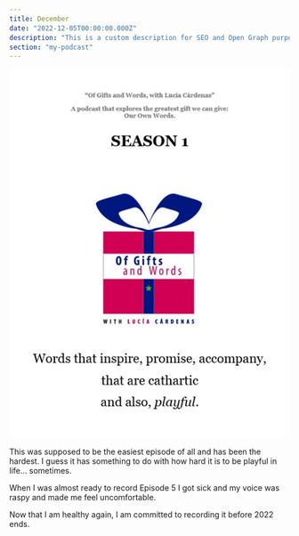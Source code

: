```yaml
---
title: December
date: "2022-12-05T00:00:00.000Z"
description: "This is a custom description for SEO and Open Graph purposes, rather than the default generated excerpt. Simply add a description field to the frontmatter."
section: "my-podcast"
---
```

![PostImg](../images/nov22-1.jpg)

This was supposed to be the easiest episode of all and has been the hardest. I guess it has something to do with how hard it is to be playful in life… sometimes.

When I was almost ready to record Episode 5 I got sick and my voice was raspy and made me feel uncomfortable.

Now that I am healthy again, I am committed to recording it before 2022 ends.
